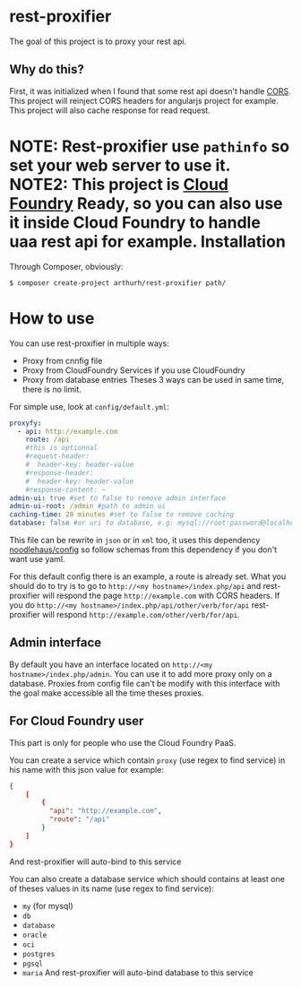 rest-proxifier
==============

The goal of this project is to proxy your rest api.

Why do this?
-----------
First, it was initialized when I found that some rest api doesn't handle [CORS](http://en.wikipedia.org/wiki/Cross-origin_resource_sharing).
This project will reinject CORS headers for angularjs project for example.
This project will also cache response for read request.

**NOTE:** Rest-proxifier use `pathinfo` so set your web server to use it.
 **NOTE2:** This project is [Cloud Foundry](http://www.cloudfoundry.org/about/index.html) Ready, so you can also use it inside Cloud Foundry to handle uaa rest api for example.
Installation
=======

Through Composer, obviously:

```shell
$ composer create-project arthurh/rest-proxifier path/
```

How to use
==========
You can use rest-proxifier in multiple ways:
 - Proxy from cnnfig file
 - Proxy from CloudFoundry Services if you use CloudFoundry
 - Proxy from database entries
Theses 3 ways can be used in same time, there is no limit.

For simple use, look at `config/default.yml`:
```yaml
proxyfy:
  - api: http://example.com
    route: /api
    #this is optionnal
    #request-header:
    #  header-key: header-value
    #response-header:
    #  header-key: header-value
    #response-content: ~
admin-ui: true #set to false to remove admin interface
admin-ui-root: /admin #path to admin ui
caching-time: 20 minutes #set to false to remove caching
database: false #or uri to database, e.g: mysql://root:password@localhost/mydb or special uri for sqlite: sqlite:/path, this is optionnal
```
This file can be rewrite in `json` or in `xml` too, it uses this dependency [noodlehaus/config](https://github.com/noodlehaus/config) so follow schemas from this dependency if you don't want use yaml.

For this default config there is an example, a route is already set.
What you should do to try is to go to `http://<my hostname>/index.php/api` and rest-proxifier will respond the page `http://example.com` with CORS headers.
If you do `http://<my hostname>/index.php/api/other/verb/for/api` rest-proxifier will respond `http://example.com/other/verb/for/api`.

Admin interface
---------------
By default you have an interface located on `http://<my hostname>/index.php/admin`.
You can use it to add more proxy only on a database.
Proxies from config file can't be modify with this interface with the goal make accessible all the time theses proxies.

For Cloud Foundry user
---------------------
This part is only for people who use the Cloud Foundry PaaS.

You can create a service which contain `proxy` (use regex to find service) in his name with this json value for example:
```json
{
    [
        {
          "api": "http://example.com",
          "route": "/api"
        }
    ]
}
```
And rest-proxifier will auto-bind to this service

You can also create a database service which should contains at least one of theses values in its name (use regex to find service):
  - `my` (for mysql)
  - `db`
  - `database`
  - `oracle`
  - `oci`
  - `postgres`
  - `pgsql`
  - `maria`
And rest-proxifier will auto-bind database to this service